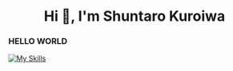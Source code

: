 <h1 align="center">Hi 👋, I'm Shuntaro Kuroiwa</h1>

<h3 align="left">HELLO WORLD</h3>
<p align="left">
</p>

[![My Skills](https://skillicons.dev/icons?i=python,cs,js,html,css,react,rust)](https://skillicons.dev)

